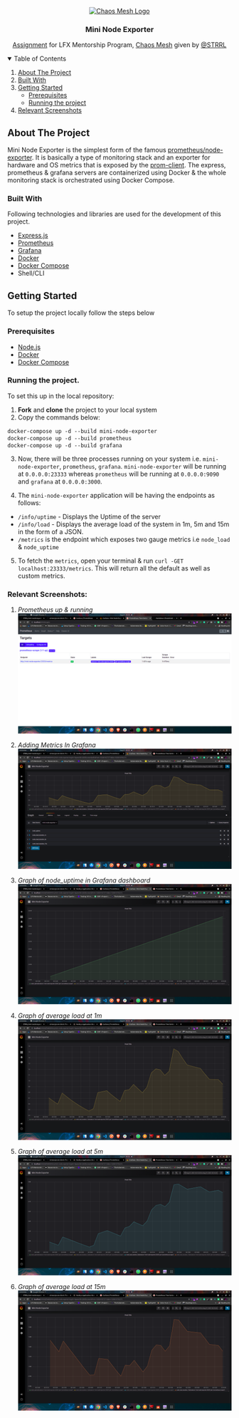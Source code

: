 <p align="center">
  <a href="https://chaos-mesh.org/">
    <img src="https://chaos-mesh.org/img/logos/logo-mini.svg" alt="Chaos Mesh Logo" width="131" height="54">
  </a>

  <h3 align="center">Mini Node Exporter</h3>

  <p align="center">
    <a href="https://github.com/STRRL/mini-node-exporter">Assignment</a> for LFX Mentorship Program, <a href="https://chaos-mesh.org/">Chaos Mesh</a> given by <a href="https://github.com/STRRL">@STRRL</a>
  </p>
</p>

<!-- TABLE OF CONTENTS -->
<details open="open">
  <summary>Table of Contents</summary>
  <ol>
    <li>
      <a href="#about-the-project">About The Project</a>
      <ul>
      </ul>
        <li><a href="#built-with">Built With</a></li>
    </li>
    <li>
      <a href="#getting-started">Getting Started</a>
      <ul>
        <li><a href="#prerequisites">Prerequisites</a></li>
        <li><a href="#running-the-project">Running the project</a></li>
      </ul>
    </li>
    <li><a href="#screenshots">Relevant Screenshots</a></li>
  </ol>
</details>

## About The Project

Mini Node Exporter is the simplest form of the famous <a href="https://github.com/prometheus/node-exporter">prometheus/node-exporter</a>. It is basically a type of monitoring stack and an exporter for hardware and OS metrics that is exposed by the <a href="https://github.com/siimon/prom-client">prom-client</a>. The express, prometheus & grafana servers are containerized using Docker & the whole monitoring stack is orchestrated using Docker Compose.

### Built With

Following technologies and libraries are used for the development of this
project.

- [Express.js](https://expressjs.com/)
- [Prometheus](https://prometheus.io/)
- [Grafana](https://grafana.com/)
- [Docker](https://www.docker.com/)
- [Docker Compose](https://docs.docker.com/compose/)
- Shell/CLI

<!-- GETTING STARTED -->

## Getting Started

To setup the project locally follow the steps below

### Prerequisites

- [Node.js](https://nodejs.org/en/download/)
- [Docker](https://docs.docker.com/get-docker/)
- [Docker Compose](https://docs.docker.com/compose/install/)

### Running the project.

To set this up in the local repository:

1. **Fork** and **clone** the project to your local system
2. Copy the commands below:

```
docker-compose up -d --build mini-node-exporter
docker-compose up -d --build prometheus
docker-compose up -d --build grafana
```

3. Now, there will be three processes running on your system i.e. `mini-node-exporter`, `prometheus`, `grafana`. `mini-node-exporter` will be running at `0.0.0.0:23333` whereas `prometheus` will be running at `0.0.0.0:9090` and `grafana` at `0.0.0.0:3000`.

4. The `mini-node-exporter` application will be having the endpoints as follows:

- `/info/uptime` - Displays the Uptime of the server
- `/info/load` - Displays the average load of the system in 1m, 5m and 15m in the form of a JSON.
- `/metrics` is the endpoint which exposes two gauge metrics i.e `node_load` & `node_uptime`

5. To fetch the `metrics`, open your terminal & run `curl -GET localhost:23333/metrics`. This will return all the default as well as custom metrics.

### Relevant Screenshots:

1. _Prometheus up & running_
   <img src="images/prom.png" alt="Prometheus Config" />

2. _Adding Metrics In Grafana_
   <img src="images/grafana-edit.png" alt="Adding Metrics In Grafana" />

3. _Graph of node_uptime in Grafana dashboard_
   <img src="images/grafana-1.png" alt="Grafana Dashboard" />

4. _Graph of average load at 1m_
   <img src="images/grafana-2.png" alt="Grafana Dashboard" />

5. _Graph of average load at 5m_
   <img src="images/grafana-3.png" alt="Grafana Dashboard" />

6. _Graph of average load at 15m_
   <img src="images/grafana-4.png" alt="Grafana Dashboard" />
